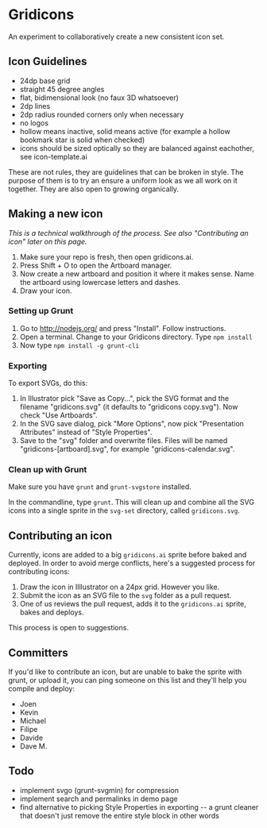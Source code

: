 # Gridicons

An experiment to collaboratively create a new consistent icon set. 


## Icon Guidelines

- 24dp base grid
- straight 45 degree angles
- flat, bidimensional look (no faux 3D whatsoever)
- 2dp lines
- 2dp radius rounded corners only when necessary
- no logos
- hollow means inactive, solid means active (for example a hollow bookmark star is solid when checked)
- icons should be sized optically so they are balanced against eachother, see icon-template.ai

These are not rules, they are guidelines that can be broken in style. The purpose of them is to try an ensure a uniform look as we all work on it together. They are also open to growing organically.


## Making a new icon

_This is a technical walkthrough of the process. See also "Contributing an icon" later on this page._

1. Make sure your repo is fresh, then open gridicons.ai. 
2. Press Shift + O to open the Artboard manager. 
3. Now create a new artboard and position it where it makes sense. Name the artboard using lowercase letters and dashes.
4. Draw your icon. 


### Setting up Grunt

1. Go to http://nodejs.org/ and press "Install". Follow instructions.
2. Open a terminal. Change to your Gridicons directory. Type `npm install`
3. Now type `npm install -g grunt-cli`


### Exporting

To export SVGs, do this:

1. In Illustrator pick "Save as Copy...", pick the SVG format and the filename "gridicons.svg" (it defaults to "gridicons copy.svg"). Now check "Use Artboards". 
2. In the SVG save dialog, pick "More Options", now pick "Presentation Attributes" instead of "Style Properties".
3. Save to the "svg" folder and overwrite files. Files will be named "gridicons-[artboard].svg", for example "gridicons-calendar.svg".

### Clean up with Grunt

Make sure you have `grunt` and `grunt-svgstore` installed. 

In the commandline, type `grunt`. This will clean up and combine all the SVG icons into a single sprite in the `svg-set` directory, called `gridicons.svg`. 

## Contributing an icon

Currently, icons are added to a big `gridicons.ai` sprite before baked and deployed. In order to avoid merge conflicts, here's a suggested process for contributing icons:

1. Draw the icon in Illlustrator on a 24px grid. However you like.
2. Submit the icon as an SVG file to the `svg` folder as a pull request. 
3. One of us reviews the pull request, adds it to the `gridicons.ai` sprite, bakes and deploys.

This process is open to suggestions.


## Committers

If you'd like to contribute an icon, but are unable to bake the sprite with grunt, or upload it, you can ping someone on this list and they'll help you compile and deploy:

- Joen
- Kevin
- Michael
- Filipe
- Davide
- Dave M.

## Todo

- implement svgo (grunt-svgmin) for compression
- implement search and permalinks in demo page
- find alternative to picking Style Properties in exporting -- a grunt cleaner that doesn't just remove the entire style block in other words
